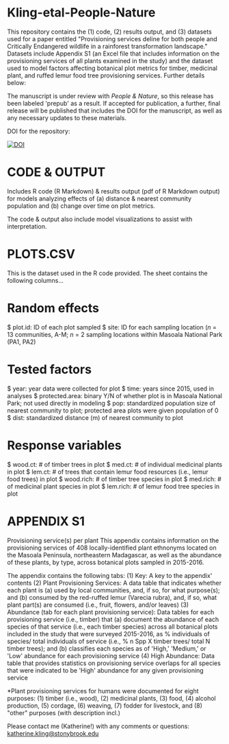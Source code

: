 # Kling-etal-People-Nature
This repository contains the (1) code, (2) results output, and (3) datasets used for a paper entitled "Provisioning services deline for both people and Critically Endangered wildlife in a rainforest transformation landscape."
Datasets include Appendix S1 (an Excel file that includes information on the provisioning services of all plants examined in the study) and the dataset used to model factors affecting botanical plot metrics for timber, medicinal plant, and ruffed lemur food tree provisioning services. Further details below:

The manuscript is under review with _People & Nature_, so this release has been labeled 'prepub' as a result. If accepted for publication, a further, final release will be published that includes the DOI for the manuscript, as well as any necessary updates to these materials.

DOI for the repository: 

<a href="https://zenodo.org/badge/latestdoi/638557972"><img src="https://zenodo.org/badge/638557972.svg" alt="DOI"></a>

# CODE & OUTPUT #
Includes R code (R Markdown) & results output (pdf of R Markdown output) for models analyzing effects of (a) distance & nearest community population and (b) change over time on plot metrics.

The code & output also include model visualizations to assist with interpretation.

# PLOTS.CSV #
This is the dataset used in the R code provided. The sheet contains the following columns...
# Random effects #
$ plot.id: ID of each plot sampled
$ site: ID for each sampling location (_n_ = 13 communities, A-M; _n_ = 2 sampling locations within Masoala National Park (PA1, PA2)
# Tested factors #
$ year: year data were collected for plot
$ time: years since 2015, used in analyses
$ protected.area: binary Y/N of whether plot is in Masoala National Park; not used directly in modeling
$ pop: standardized population size of nearest community to plot; protected area plots were given population of 0
$ dist: standardized distance (m) of nearest community to plot
# Response variables #
$ wood.ct: # of timber trees in plot
$ med.ct: # of individual medicinal plants in plot
$ lem.ct: # of trees that contain lemur food resources (i.e., lemur food trees) in plot
$ wood.rich: # of timber tree species in plot
$ med.rich: # of medicinal plant species in plot
$ lem.rich: # of lemur food tree species in plot

# APPENDIX S1 #
 Provisioning service(s) per plant
This appendix contains information on the provisioning services of 408 locally-identified plant ethnonyms located on the Masoala Peninsula, northeastern Madagascar, as well as the abundance of these plants, by type, across botanical plots sampled in 2015-2016.

The appendix contains the following tabs:
(1) Key: A key to the appendix' contents
(2) Plant Provisioning Services: A data table that indicates whether each plant is (a) used by local communities, and, if so, for what purpose(s); and (b) consumed by the red-ruffed lemur (Varecia rubra), and, if so, what plant part(s) are consumed (i.e., fruit, flowers, and/or leaves)
(3) Abundance (tab for each plant provisioning service): Data tables for each provisioning service (i.e., timber) that (a) document the abundance of each species of that service (i.e., each timber species) across all botanical plots included in the study that were surveyed 2015-2016, as % individuals of species/ total individuals of service (i.e., % n Spp X timber trees/ total N timber trees); and (b) classifies each species as of 'High,' 'Medium,' or 'Low' abundance for each provisioning service
(4) High Abundance: Data table that provides statistics on provisioning service overlaps for all species that were indicated to be 'High' abundance for any given provisioning service

*Plant provisioning services for humans were documented for eight purposes: (1) timber (i.e., wood), (2) medicinal plants, (3) food, (4) alcohol production, (5) cordage, (6) weaving, (7) fodder for livestock, and (8) "other" purposes (with description incl.)


Please contact me (Katherine!) with any comments or questions: katherine.kling@stonybrook.edu

